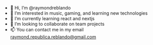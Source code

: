 - 👋 Hi, I’m @raymondreblando
- 👀 I’m interested in music, gaming, and learning new technologies
- 🌱 I’m currently learning react and nextjs
- 💞️ I’m looking to collaborate on team projects
- 📫 You can contact me in my email raymond.republica.reblando@gmail.com

<!---
raymondreblando/raymondreblando is a ✨ special ✨ repository because its `README.md` (this file) appears on your GitHub profile.
You can click the Preview link to take a look at your changes.
--->
